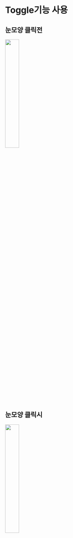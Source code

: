 # Toggle기능 사용

## 눈모양 클릭전
  <img src="https://github.com/Chochanguk/Lecture_Flutter/assets/119058637/8ce884b5-eb59-424e-80c7-54a865517e3e" width=30% height=30%/>

## 눈모양 클릭시
  <img src="https://github.com/Chochanguk/Lecture_Flutter/assets/119058637/25134d55-3cb6-4589-b997-dd05ca7fb85a" width=30% height=30%/>
